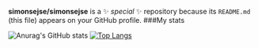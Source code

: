 
**simonsejse/simonsejse** is a ✨ _special_ ✨ repository because its `README.md` (this file) appears on your GitHub profile.
###My stats

![Anurag's GitHub stats](https://github-readme-stats.vercel.app/api?username=simonsejse&show_icons=true&theme=radical)
[![Top Langs](https://github-readme-stats.vercel.app/api/top-langs/?username=simonsejse&theme=radical&layout=compact)](https://github.com/anuraghazra/github-readme-stats)

